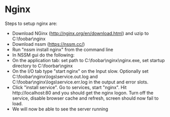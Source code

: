 # Nginx
Steps to setup nginx are:

* Download NGinx (http://nginx.org/en/download.html) and uzip to C:\foobar\nginx
* Download nssm (https://nssm.cc/)
* Run "nssm install nginx" from the command line
* In NSSM gui do the following:
* On the application tab: set path to C:\foobar\nginx\nginx.exe, set startup directory to C:\foorbar\nginx
* On the I/O tab type "start nginx" on the Input slow. Optionally set C:\foobar\nginx\logs\service.out.log and C:\foobar\nginx\logs\service.err.log in the output and error slots.
* Click "install service". Go to services, start "nginx". Hit http://localhost:80 and you should get the nginx logon. Turn off the service, disable browser cache and refresh, screen should now fail to load.
* We will now be able to see the server running
